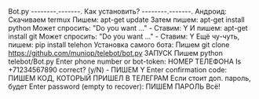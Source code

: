 Bot.py
--------.-------.    Как установить? --------.-------. 
                                                                               Андроид:
                                                                           Скачиваем termux
                                                                        Пишем: apt-get update
                                                                 Затем пишем: apt-get install python
                                                            Может спросить: "Do you want ..." - Ставим: Y
                                                                      И пишем: apt-get install git
                                                            Может спросить: "Do you want ..." - Ставим: Y
                                                                 Ещё чу-чуть, пишем: pip install telehon
                                                                        Установка самого бота:
                                                        Пишем git clone https://github.com/muniop/telebot/bot.py
                                                                                ЗАПУСК
                                                                     Пишем python telebot/Bot.py
                                                             Enter phone number or bot-token: НОМЕР ТЕЛЕФОНА 
                                                                Is +71234567890 correct? (y/N) - ПИШЕМ Y
                                                       Enter confirmation code: ПИШЕМ КОД, КОТОРЫЙ ПРИШЕЛ В ТЕЛЕГРАМ
                                               Если стоит доп. пароль, будет Enter password (empty to recover): ПИШЕМ ПАРОЛЬ
                                                                                   Всё!
